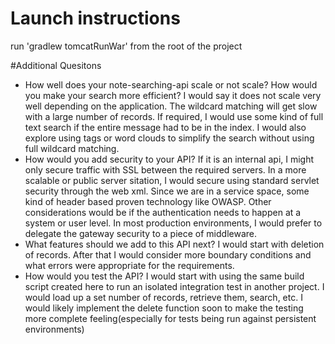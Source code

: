 # Launch instructions
run 'gradlew tomcatRunWar' from the root of the project


#Additional Quesitons

* How well does your note-searching-api scale or not scale? How would you make your search more efficient?
	I would say it does not scale very well depending on the application.  The wildcard matching will get slow with a large number of records.  If required, I would use some kind of full text search if the entire message had to be in the index.  I would also explore using tags or word clouds to simplify the search without using full wildcard matching. 
* How would you add security to your API?
	If it is an internal api, I might only secure traffic with SSL between the required servers.  In a more scalable or public server sitation, I would secure using standard servlet security through the web xml.  Since we are in a service space, some kind of header based proven technology like OWASP.  Other considerations would be if the authentication needs to happen at a system or user level.  In most production environments, I would prefer to delegate the gateway security to a piece of middleware.
* What features should we add to this API next?
	I would start with deletion of records.  After that I would consider more boundary conditions and what errors were appropriate for the requirements.
* How would you test the API?
	I would start with using the same build script created here to run an isolated integration test in another project.  I would load up a set number of records, retrieve them, search, etc.  I would likely implement the delete function soon to make the testing more complete feeling(especially for tests being run against persistent environments) 

